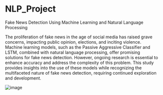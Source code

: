 # NLP_Project

 Fake News Detection Using Machine Learning and Natural Language Processing


The proliferation of fake news in the age of social media has raised grave concerns, impacting public opinion, elections, and inciting violence. Machine learning models, such as the Passive Aggressive Classifier and LSTM, combined with natural language processing, offer promising solutions for fake news detection. However, ongoing research is essential to enhance accuracy and address the complexity of this problem. This study provides insights into the use of these models while recognizing the multifaceted nature of fake news detection, requiring continued exploration and development.

![image](https://user-images.githubusercontent.com/120970448/232208911-a2d1b5ba-704f-4c72-ac9b-21cee721c42d.png)

